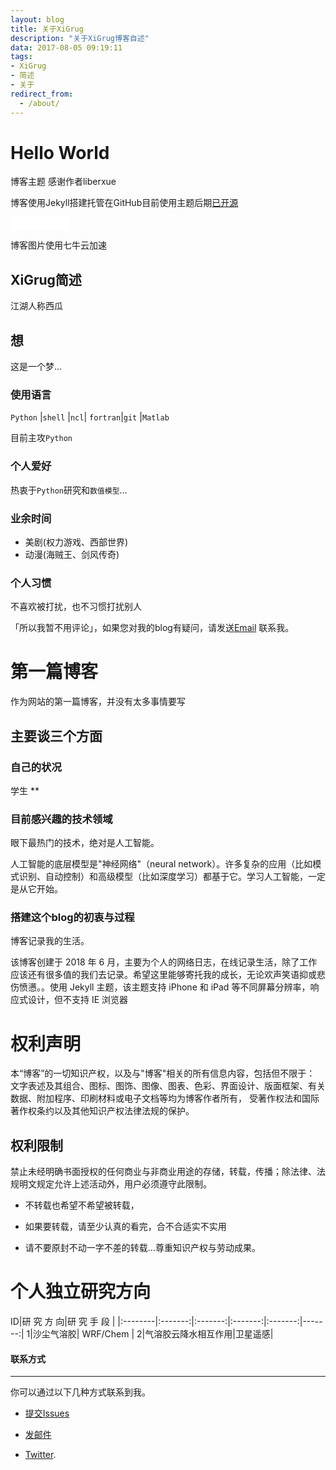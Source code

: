 ```yaml
---
layout: blog
title: 关于XiGrug
description: "关于XiGrug博客自述"
data: 2017-08-05 09:19:11
tags: 
- XiGrug
- 简述
- 关于
redirect_from:
  - /about/
---
```


# Hello World
 
博客主题 感谢作者liberxue
 
博客使用Jekyll搭建托管在GitHub目前使用主题后期[已开源](https://github.com/Liberxue/liberxue.github.io)
 
<iframe src="//ghbtns.com/github-btn.html?user=liberxue&repo=liberxue.github.io&type=fork&count=true" allowtransparency="true" frameborder="0" scrolling="0" width="95" height="20"></iframe>
 
博客图片使用七牛云加速

 
## XiGrug简述
 
江湖人称西瓜
 

## 想

这是一个梦... 

### 使用语言
  
  ``Python`` |``shell`` |``ncl``|
  ``fortran``|``git``   |``Matlab``
 

 目前主攻``Python``
  
### 个人爱好

 热衷于``Python``研究和``数值模型``...
 
### 业余时间

- 美剧(权力游戏、西部世界)
- 动漫(海贼王、剑风传奇)

### 个人习惯
 
不喜欢被打扰，也不习惯打扰别人
 
「所以我暂不用评论」，如果您对我的blog有疑问，请发送[Email](mailto:chongzika@gmail.com) 联系我。
 
 
 
# 第一篇博客
 
作为网站的第一篇博客，并没有太多事情要写

 
## 主要谈三个方面
 
### 自己的状况
学生 **

 
### 目前感兴趣的技术领域

眼下最热门的技术，绝对是人工智能。

人工智能的底层模型是"神经网络"（neural network）。许多复杂的应用（比如模式识别、自动控制）和高级模型（比如深度学习）都基于它。学习人工智能，一定是从它开始。
 
### 搭建这个blog的初衷与过程
 
博客记录我的生活。

该博客创建于 2018 年 6 月，主要为个人的网络日志，在线记录生活，除了工作应该还有很多值的我们去记录。希望这里能够寄托我的成长，无论欢声笑语抑或悲伤愤懑。。使用  Jekyll 主题，该主题支持 iPhone 和 iPad 等不同屏幕分辨率，响应式设计，但不支持 IE 浏览器



# 权利声明
 
本“博客”的一切知识产权，以及与"博客"相关的所有信息内容，包括但不限于： 文字表述及其组合、图标、图饰、图像、图表、色彩、界面设计、版面框架、有关数据、附加程序、印刷材料或电子文档等均为博客作者所有， 受著作权法和国际著作权条约以及其他知识产权法律法规的保护。

## 权利限制
 
禁止未经明确书面授权的任何商业与非商业用途的存储，转载，传播；除法律、法规明文规定允许上述活动外，用户必须遵守此限制。
 
* 不转载也希望不希望被转载，
 
* 如果要转载，请至少认真的看完，合不合适实不实用
 
* 请不要原封不动一字不差的转载...尊重知识产权与劳动成果。

# 个人独立研究方向

ID|研 究 方 向|研 究 手 段 |
|:--------|:-------:|:-------:|:-------:|:-------:|-------:|
1|沙尘气溶胶| WRF/Chem |
2|气溶胶云降水相互作用|卫星遥感|




#### 联系方式
******
 
你可以通过以下几种方式联系到我。

* [提交Issues](https://github.com/xigrug/xigrug.github.io/issues)
 
* [发邮件](mailto:chongzika@gmail.com)
 
* [Twitter](https://twitter.com/xigrug).
